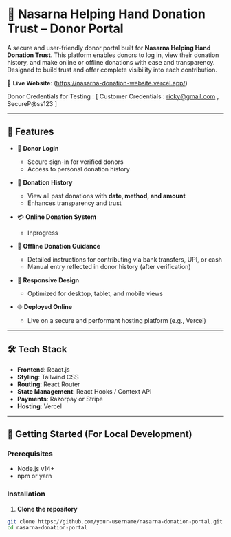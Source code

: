 # 🤝 Nasarna Helping Hand Donation Trust – Donor Portal

A secure and user-friendly donor portal built for **Nasarna Helping Hand Donation Trust**. This platform enables donors to log in, view their donation history, and make online or offline donations with ease and transparency. Designed to build trust and offer complete visibility into each contribution.

🔗 **Live Website**: (https://nasarna-donation-website.vercel.app/)

Donor Credentials for Testing : [ Customer Credentials : ricky@gmail.com , SecureP@ss123 ]

---

## 🌟 Features

- 🔐 **Donor Login**
  - Secure sign-in for verified donors
  - Access to personal donation history

- 📜 **Donation History**
  - View all past donations with **date, method, and amount**
  - Enhances transparency and trust

- 💳 **Online Donation System**
  - Inprogress

- 📝 **Offline Donation Guidance**
  - Detailed instructions for contributing via bank transfers, UPI, or cash
  - Manual entry reflected in donor history (after verification)

- 📱 **Responsive Design**
  - Optimized for desktop, tablet, and mobile views

- 🌐 **Deployed Online**
  - Live on a secure and performant hosting platform (e.g., Vercel)

---

## 🛠️ Tech Stack

- **Frontend**: React.js
- **Styling**: Tailwind CSS
- **Routing**: React Router
- **State Management**: React Hooks / Context API
- **Payments**: Razorpay or Stripe
- **Hosting**: Vercel

---

## 🚀 Getting Started (For Local Development)

### Prerequisites

- Node.js v14+
- npm or yarn

### Installation

1. **Clone the repository**

```bash
git clone https://github.com/your-username/nasarna-donation-portal.git
cd nasarna-donation-portal
